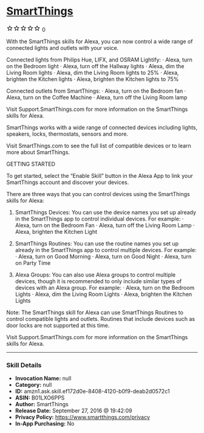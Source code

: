 # [SmartThings](http://alexa.amazon.com/#skills/amzn1.ask.skill.ef172d0e-8408-4120-b0f9-deab2d0572c1)
![0 stars](../../images/ic_star_border_black_18dp_1x.png)![0 stars](../../images/ic_star_border_black_18dp_1x.png)![0 stars](../../images/ic_star_border_black_18dp_1x.png)![0 stars](../../images/ic_star_border_black_18dp_1x.png)![0 stars](../../images/ic_star_border_black_18dp_1x.png) 0

With the SmartThings skills for Alexa, you can now control a wide range of connected lights and outlets with your voice.

Connected lights from Philips Hue, LIFX, and OSRAM Lightify:
 · Alexa, turn on the Bedroom light
 · Alexa, turn off the Hallway lights
 · Alexa, dim the Living Room lights
 · Alexa, dim the Living Room lights to 25%
 · Alexa, brighten the Kitchen lights
 · Alexa, brighten the Kitchen lights to 75%

Connected outlets from SmartThings:
 · Alexa, turn on the Bedroom fan
 · Alexa, turn on the Coffee Machine
 · Alexa, turn off the Living Room lamp

Visit Support.SmartThings.com for more information on the SmartThings skills for Alexa. 

SmartThings works with a wide range of connected devices including lights, speakers, locks, thermostats, sensors and more.

Visit SmartThings.com to see the full list of compatible devices or to learn more about SmartThings.

GETTING STARTED

To get started, select the “Enable Skill” button in the Alexa App to link your SmartThings account and discover your devices.

There are three ways that you can control devices using the SmartThings skills for Alexa:

1. SmartThings Devices: You can use the device names you set up already in the SmartThings app to control individual devices. For example:
 · Alexa, turn on the Bedroom Fan
 · Alexa, turn off the Living Room Lamp
 · Alexa, brighten the Kitchen Light

2. SmartThings Routines: You can use the routine names you set up already in the SmartThings app to control multiple devices. 
For example:
 · Alexa, turn on Good Morning
 · Alexa, turn on Good Night
 · Alexa, turn on Party Time

3. Alexa Groups: You can also use Alexa groups to control multiple devices, though it is recommended to only include similar types of devices with an Alexa group. For example:
 · Alexa, turn on the Bedroom Lights
 · Alexa, dim the Living Room Lights
 · Alexa, brighten the Kitchen Lights

Note: The SmartThings skill for Alexa can use SmartThings Routines to control compatible lights and outlets. Routines that include devices such as door locks are not supported at this time. 

Visit Support.SmartThings.com for more information on the SmartThings skills for Alexa.

***

### Skill Details

* **Invocation Name:** null
* **Category:** null
* **ID:** amzn1.ask.skill.ef172d0e-8408-4120-b0f9-deab2d0572c1
* **ASIN:** B01LXO6PPS
* **Author:** SmartThings
* **Release Date:** September 27, 2016 @ 19:42:09
* **Privacy Policy:** https://www.smartthings.com/privacy
* **In-App Purchasing:** No
